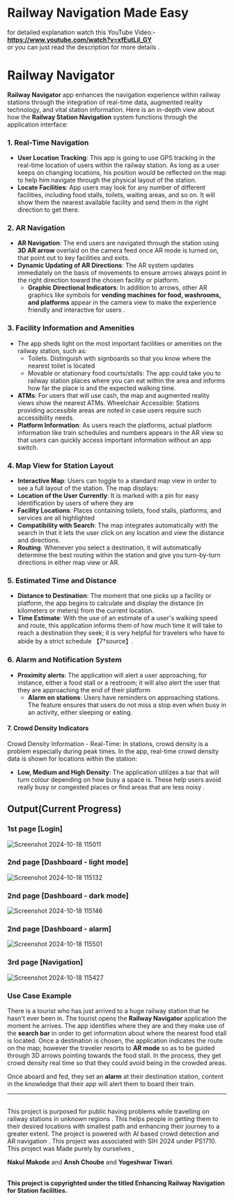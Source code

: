 # Railway Navigation Made Easy 
  
for detailed explanation watch this YouTube Video:-**https://www.youtube.com/watch?v=xfEutLil_GY** 
<br>
or you can just read the description for more details .  
  
# Railway Navigator     

**Railway Navigator** app enhances the navigation experience within railway stations through the integration of real-time data, augmented reality technology, and vital station information. Here is an in-depth view about how the **Railway Station Navigation** system functions through the application interface: 
    
### 1. Real-Time Navigation    
- **User Location Tracking**: This app is going to use GPS tracking in the real-time location of users within the railway station. As long as a user keeps on changing locations, his position would be reflected on the map to help him navigate through the physical layout of the station.
- **Locate Facilities**: App users may look for any number of different facilities, including food stalls, toilets, waiting areas, and so on. It will show them the nearest available facility and send them in the right direction to get there.    
       
### 2. AR Navigation     
- **AR Navigation**: The end users are navigated through the station using **3D AR arrow** overlaid on the camera feed once AR mode is turned on, that point out to key facilities and exits.  
- **Dynamic Updating of AR Directions**: The AR system updates immediately on the basis of movements to ensure arrows always point in the right direction toward the chosen facility or platform.
   - **Graphic Directional Indicators**: In addition to arrows, other AR graphics like symbols for **vending machines for food, washrooms, and platforms** appear in the camera view to make the experience friendly and interactive for users .   
  
### 3. Facility Information and Amenities      
   - The app sheds light on the most important facilities or amenities on the railway station, such as:   
     - Toilets. Distinguish with signboards so that you know where the nearest toilet is located  
     - Movable or stationary food courts/stalls: The app could take you to railway station places where you can eat within the area and informs how far the place is and the expected walking time. 
- **ATMs**: For users that will use cash, the map and augmented reality views show the nearest ATMs.
  Wheelchair Accessible: Stations providing accessible areas are noted in case users require such accessibility needs.   
- **Platform Information**: As users reach the platforms, actual platform information like train schedules and numbers appears in the AR view so that users can quickly access important information without an app switch. 
  
### 4. Map View for Station Layout  
- **Interactive Map**: Users can toggle to a standard map view in order to see a full layout of the station. The map displays:
- **Location of the User Currently**: It is marked with a pin for easy identification by users of where they are
- **Facility Locations**: Places containing toilets, food stalls, platforms, and services are all highlighted
- **Compatibility with Search**: The map integrates automatically with the search in that it lets the user click on any location and view the distance and directions.
- **Routing**: Whenever you select a destination, it will automatically determine the best routing within the station and give you turn-by-turn directions in either map view or AR.

### 5. Estimated Time and Distance
   - **Distance to Destination**: The moment that one picks up a facility or platform, the app begins to calculate and display the distance (in kilometers or meters) from the current location.
- **Time Estimate**: With the use of an estimate of a user's walking speed and route, this application informs them of how much time it will take to reach a destination they seek; it is very helpful for travelers who have to abide by a strict schedule 【7†source】.
 
### 6. Alarm and Notification System
- **Proximity alerts**: The application will alert a user approaching, for instance, either a food stall or a restroom; it will also alert the user that they are approaching the end of their platform
   - **Alarm on stations**: Users have reminders on approaching stations. The feature ensures that users do not miss a stop even when busy in an activity, either sleeping or eating.
  
#### 7. Crowd Density Indicators
   Crowd Density Information - Real-Time: In stations, crowd density is a problem especially during peak times. In the app, real-time crowd density data is shown for locations within the station:
- **Low, Medium and High Density**: The application utilizes a bar that will turn colour depending on how busy a space is. These help users avoid really busy or congested places or find areas that are less noisy .


## Output(Current Progress)

### 1st page [Login]
![Screenshot 2024-10-18 115011](https://github.com/user-attachments/assets/aa9ecbc4-701e-49ff-804f-2117dbd8a332)

### 2nd page [Dashboard - light mode] 
![Screenshot 2024-10-18 115132](https://github.com/user-attachments/assets/08ab7f7a-efc8-44c9-99e9-e23665123897)

### 2nd page [Dashboard - dark mode]
![Screenshot 2024-10-18 115146](https://github.com/user-attachments/assets/7849141c-f0c3-42af-a589-db1668647509)

### 2nd page [Dashboard - alarm]
![Screenshot 2024-10-18 115501](https://github.com/user-attachments/assets/c6247b32-9fc5-4923-9eb4-96e4ed0621a3)

### 3rd page [Navigation]
![Screenshot 2024-10-18 115427](https://github.com/user-attachments/assets/60e965de-fffb-4399-b7b0-609b06a0700e)




### Use Case Example
There is a tourist who has just arrived to a huge railway station that he hasn't ever been in. The tourist opens the **Railway Navigator** application the moment he arrives. The app identifies where they are and they make use of the **search bar** in order to get information about where the nearest food stall is located. Once a destination is chosen, the application indicates the route on the map; however the traveler resorts to **AR mode** so as to be guided through 3D arrows pointing towards the food stall. In the process, they get crowd density real time so that they could avoid being in the crowded areas.

Once aboard and fed, they set an **alarm** at their destination station, content in the knowledge that their app will alert them to board their train.


--------------------------------------------------------------------------------------------------------------------------------------------------------------------------------------------------------------------



<br/>
This project is purposed for public having problems while travelling on railway stations in unknown regions . This helps people in getting them to their desired locations with smallest path and enhancing their journey to a greater extent. The project is powered with AI based crowd detection and AR navigation . This project was associated with SIH 2024 under PS1710. 
<br/>
This project was Made purely by ourselves , <br/>

**Nakul Makode** and **Ansh Choube** and **Yogeshwar Tiwari**.
<br/>
<br/>


**This project is copyrighted under the titled Enhancing Railway Navigation for Station facilities.**
